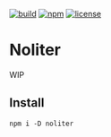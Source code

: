 [![build](https://img.shields.io/github/workflow/status/TroyTae/noliter/noliter/main?style=flat-square)](https://github.com/TroyTae/noliter/actions?query=workflow%3Anoliter) [![npm](https://img.shields.io/npm/v/noliter?color=%23fb3e44&style=flat-square)](https://www.npmjs.com/package/noliter) [![license](https://img.shields.io/github/license/TroyTae/noliter?style=flat-square)](https://github.com/TroyTae/noliter/blob/main/LICENSE)

# Noliter

WIP

## Install

```
npm i -D noliter
```
